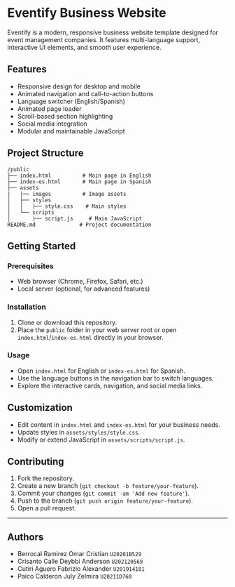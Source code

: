 # Eventify Business Website

Eventify is a modern, responsive business website template designed for event management companies. It features multi-language support, interactive UI elements, and smooth user experience.

## Features

- Responsive design for desktop and mobile
- Animated navigation and call-to-action buttons
- Language switcher (English/Spanish)
- Animated page loader
- Scroll-based section highlighting
- Social media integration
- Modular and maintainable JavaScript

## Project Structure
```
/public
├── index.html          # Main page in English
├── index-es.html       # Main page in Spanish
├── assets
|   |── images          # Image assets
│   ├── styles
│   │   ├── style.css    # Main styles
│   └── scripts
│       ├── script.js     # Main JavaScript
README.md              # Project documentation
```
## Getting Started

### Prerequisites

- Web browser (Chrome, Firefox, Safari, etc.)
- Local server (optional, for advanced features)

### Installation

1. Clone or download this repository.
2. Place the `public` folder in your web server root or open `index.html`/`index-es.html` directly in your browser.

### Usage

- Open `index.html` for English or `index-es.html` for Spanish.
- Use the language buttons in the navigation bar to switch languages.
- Explore the interactive cards, navigation, and social media links.

## Customization

- Edit content in `index.html` and `index-es.html` for your business needs.
- Update styles in `assets/styles/style.css`.
- Modify or extend JavaScript in `assets/scripts/script.js`.

## Contributing

1. Fork the repository.
2. Create a new branch (`git checkout -b feature/your-feature`).
3. Commit your changes (`git commit -am 'Add new feature'`).
4. Push to the branch (`git push origin feature/your-feature`).
5. Open a pull request.

---
## Authors

- Berrocal Ramirez Omar Cristian `U20201B529` 
- Crisanto Calle Deybbi Anderson `U202120569`
- Cutiri Aguero Fabrizio Alexander `U201914181`
- Paico Calderon July Zelmira  `U20211D760`
